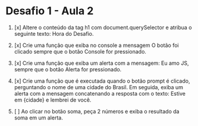 # Desafio 1 - Aula 2

1. [x] Altere o conteúdo da tag h1 com document.querySelector e atribua o seguinte texto: Hora do Desafio.

1. [x] Crie uma função que exiba no console a mensagem O botão foi clicado sempre que o botão Console for pressionado.

1. [x] Crie uma função que exiba um alerta com a mensagem: Eu amo JS, sempre que o botão Alerta for pressionado.

1. [x] Crie uma função que é executada quando o botão prompt é clicado, perguntando o nome de uma cidade do Brasil. Em seguida, exiba um alerta com a mensagem concatenando a resposta com o texto: Estive em {cidade} e lembrei de você.

1. [ ] Ao clicar no botão soma, peça 2 números e exiba o resultado da soma em um alerta.

